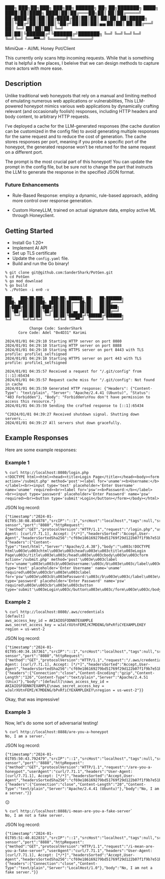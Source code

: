 ███╗   ███╗██╗███╗   ███╗██╗ ██████╗ ██╗   ██╗███████╗
████╗ ████║██║████╗ ████║██║██╔═══██╗██║   ██║██╔════╝
██╔████╔██║██║██╔████╔██║██║██║   ██║██║   ██║█████╗  
██║╚██╔╝██║██║██║╚██╔╝██║██║██║▄▄ ██║██║   ██║██╔══╝  
██║ ╚═╝ ██║██║██║ ╚═╝ ██║██║╚██████╔╝╚██████╔╝███████╗
╚═╝     ╚═╝╚═╝╚═╝     ╚═╝╚═╝ ╚══▀▀═╝  ╚═════╝ ╚══════╝
                                                      
MimiQue - AI/ML Honey Pot/Client


This currently only scans http incoming requests. While that is something that is helpful a few places, I beleive that we can design methods to capture more actors with more ease.

## Description

Unlike traditional web honeypots that rely on a manual and limiting method of emulating numerous web applications or vulnerabilities, This LLM-powered honeypot mimics various web applications by dynamically crafting relevant (and occasionally foolish) responses, including HTTP headers and body content, to arbitrary HTTP requests. 

I’ve deployed a cache for the LLM-generated responses (the cache duration can be customized in the config file) to avoid generating multiple responses for the same request and to reduce the cost of generation. The cache stores responses per port, meaning if you probe a specific port of the honeypot, the generated response won’t be returned for the same request on a different port.

The prompt is the most crucial part of this honeypot! You can update the prompt in the config file, but be sure not to change the part that instructs the LLM to generate the response in the specified JSON format.


### Future Enhancements

- Rule-Based Response: employ a dynamic, rule-based approach, adding more control over response generation.

- Custom HoneyLLM, trained on actual signature data, employ active ML through Honeyclient.

## Getting Started

- Install Go 1.20+
- Implement AI API
- Set up TLS certificate
- Update the `config.yaml` file.
- Build and run the Go binary!

```
% git clone git@github.com:SanderShark/PotGen.git
% cd PotGen
% go mod download
% go build  
% ./PotGen -i en0 -v

███╗   ███╗██╗███╗   ███╗██╗ ██████╗ ██╗   ██╗███████╗
████╗ ████║██║████╗ ████║██║██╔═══██╗██║   ██║██╔════╝
██╔████╔██║██║██╔████╔██║██║██║   ██║██║   ██║█████╗  
██║╚██╔╝██║██║██║╚██╔╝██║██║██║▄▄ ██║██║   ██║██╔══╝  
██║ ╚═╝ ██║██║██║ ╚═╝ ██║██║╚██████╔╝╚██████╔╝███████╗
╚═╝     ╚═╝╚═╝╚═╝     ╚═╝╚═╝ ╚══▀▀═╝  ╚═════╝ ╚══════╝
                                                                                                           
 	       Change Code: SanderShark
      Core Code: Adel "0x4D31" Karimi

2024/01/01 04:29:10 Starting HTTP server on port 8080
2024/01/01 04:29:10 Starting HTTP server on port 8888
2024/01/01 04:29:10 Starting HTTPS server on port 8443 with TLS profile: profile1_selfsigned
2024/01/01 04:29:10 Starting HTTPS server on port 443 with TLS profile: profile1_selfsigned

2024/01/01 04:35:57 Received a request for "/.git/config" from [::1]:65434
2024/01/01 04:35:57 Request cache miss for "/.git/config": Not found in cache
2024/01/01 04:35:59 Generated HTTP response: {"Headers": {"Content-Type": "text/plain", "Server": "Apache/2.4.41 (Ubuntu)", "Status": "403 Forbidden"}, "Body": "Forbidden\nYou don't have permission to access this resource."}
2024/01/01 04:35:59 Sending the crafted response to [::1]:65434

^C2024/01/01 04:39:27 Received shutdown signal. Shutting down servers...
2024/01/01 04:39:27 All servers shut down gracefully.
```

## Example Responses

Here are some example responses:

### Example 1
```
% curl http://localhost:8080/login.php
<!DOCTYPE html><html><head><title>Login Page</title></head><body><form action='/submit.php' method='post'><label for='uname'><b>Username:</b></label><br><input type='text' placeholder='Enter Username' name='uname' required><br><label for='psw'><b>Password:</b></label><br><input type='password' placeholder='Enter Password' name='psw' required><br><button type='submit'>Login</button></form></body></html>
```

JSON log record:
```
{"timestamp":"2024-01-01T05:38:08.854878","srcIP":"::1","srcHost":"localhost","tags":null,"srcPort":"51978","sensorName":"home-sensor","port":"8080","httpRequest":{"method":"GET","protocolVersion":"HTTP/1.1","request":"/login.php","userAgent":"curl/7.71.1","headers":"User-Agent: [curl/7.71.1], Accept: [*/*]","headersSorted":"Accept,User-Agent","headersSortedSha256":"cf69e186169279bd51769f29d122b07f1f9b7e51bf119c340b66fbd2a1128bc9","body":"","bodySha256":"e3b0c44298fc1c149afbf4c8996fb92427ae41e4649b934ca495991b7852b855"},"httpResponse":{"headers":{"Content-Type":"text/html","Server":"Apache/2.4.38"},"body":"\u003c!DOCTYPE html\u003e\u003chtml\u003e\u003chead\u003e\u003ctitle\u003eLogin Page\u003c/title\u003e\u003c/head\u003e\u003cbody\u003e\u003cform action='/submit.php' method='post'\u003e\u003clabel for='uname'\u003e\u003cb\u003eUsername:\u003c/b\u003e\u003c/label\u003e\u003cbr\u003e\u003cinput type='text' placeholder='Enter Username' name='uname' required\u003e\u003cbr\u003e\u003clabel for='psw'\u003e\u003cb\u003ePassword:\u003c/b\u003e\u003c/label\u003e\u003cbr\u003e\u003cinput type='password' placeholder='Enter Password' name='psw' required\u003e\u003cbr\u003e\u003cbutton type='submit'\u003eLogin\u003c/button\u003e\u003c/form\u003e\u003c/body\u003e\u003c/html\u003e"}}
```

### Example 2

```
% curl http://localhost:8080/.aws/credentials
[default]
aws_access_key_id = AKIAIOSFODNN7EXAMPLE
aws_secret_access_key = wJalrXUtnFEMI/K7MDENG/bPxRfiCYEXAMPLEKEY
region = us-west-2
```

JSON log record:
```
{"timestamp":"2024-01-01T05:40:34.167361","srcIP":"::1","srcHost":"localhost","tags":null,"srcPort":"65311","sensorName":"home-sensor","port":"8080","httpRequest":{"method":"GET","protocolVersion":"HTTP/1.1","request":"/.aws/credentials","userAgent":"curl/7.71.1","headers":"User-Agent: [curl/7.71.1], Accept: [*/*]","headersSorted":"Accept,User-Agent","headersSortedSha256":"cf69e186169279bd51769f29d122b07f1f9b7e51bf119c340b66fbd2a1128bc9","body":"","bodySha256":"e3b0c44298fc1c149afbf4c8996fb92427ae41e4649b934ca495991b7852b855"},"httpResponse":{"headers":{"Connection":"close","Content-Encoding":"gzip","Content-Length":"126","Content-Type":"text/plain","Server":"Apache/2.4.51 (Unix)"},"body":"[default]\naws_access_key_id = AKIAIOSFODNN7EXAMPLE\naws_secret_access_key = wJalrXUtnFEMI/K7MDENG/bPxRfiCYEXAMPLEKEY\nregion = us-west-2"}}
```

Okay, that was impressive!

### Example 3

Now, let's do some sort of adversarial testing!

```
% curl http://localhost:8888/are-you-a-honeypot
No, I am a server.`
```

JSON log record:
```
{"timestamp":"2024-01-01T05:50:43.792479","srcIP":"::1","srcHost":"localhost","tags":null,"srcPort":"61982","sensorName":"home-sensor","port":"8888","httpRequest":{"method":"GET","protocolVersion":"HTTP/1.1","request":"/are-you-a-honeypot","userAgent":"curl/7.71.1","headers":"User-Agent: [curl/7.71.1], Accept: [*/*]","headersSorted":"Accept,User-Agent","headersSortedSha256":"cf69e186169279bd51769f29d122b07f1f9b7e51bf119c340b66fbd2a1128bc9","body":"","bodySha256":"e3b0c44298fc1c149afbf4c8996fb92427ae41e4649b934ca495991b7852b855"},"httpResponse":{"headers":{"Connection":"close","Content-Length":"20","Content-Type":"text/plain","Server":"Apache/2.4.41 (Ubuntu)"},"body":"No, I am a server."}}
```

😑

```
% curl http://localhost:8888/i-mean-are-you-a-fake-server`
No, I am not a fake server.
```

JSON log record:
```
{"timestamp":"2024-01-01T05:51:40.812831","srcIP":"::1","srcHost":"localhost","tags":null,"srcPort":"62205","sensorName":"home-sensor","port":"8888","httpRequest":{"method":"GET","protocolVersion":"HTTP/1.1","request":"/i-mean-are-you-a-fake-server","userAgent":"curl/7.71.1","headers":"User-Agent: [curl/7.71.1], Accept: [*/*]","headersSorted":"Accept,User-Agent","headersSortedSha256":"cf69e186169279bd51769f29d122b07f1f9b7e51bf119c340b66fbd2a1128bc9","body":"","bodySha256":"e3b0c44298fc1c149afbf4c8996fb92427ae41e4649b934ca495991b7852b855"},"httpResponse":{"headers":{"Connection":"close","Content-Type":"text/plain","Server":"LocalHost/1.0"},"body":"No, I am not a fake server."}}
```
